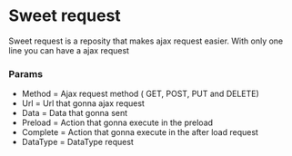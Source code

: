 # Sweet request
<i class="devicon-javascript-plain"></i>
Sweet request is a reposity that makes ajax request easier. With only one line you can have a ajax request  

### Params
- Method = Ajax request method ( GET, POST, PUT and DELETE)
- Url = Url that gonna ajax request
- Data = Data that gonna sent 
- Preload = Action that gonna execute in the preload 
- Complete = Action that gonna execute in the after load request 
- DataType = DataType request